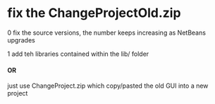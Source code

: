 # fix the ChangeProjectOld.zip

0 fix the source versions, the number keeps increasing as NetBeans upgrades

1 add teh libraries contained within the lib/ folder

#### OR

just use ChangeProject.zip which copy/pasted the old GUI into a new project
